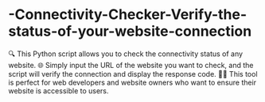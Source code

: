 # -Connectivity-Checker-Verify-the-status-of-your-website-connection
🔍 This Python script allows you to check the connectivity status of any website. 🌐 Simply input the URL of the website you want to check, and the script will verify the connection and display the response code. 👨‍💻 This tool is perfect for web developers and website owners who want to ensure their website is accessible to users.
